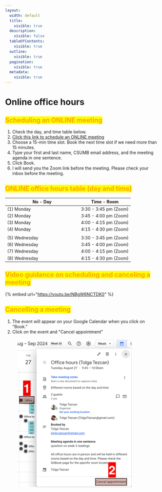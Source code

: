 ```yaml
---
layout:
  width: default
  title:
    visible: true
  description:
    visible: false
  tableOfContents:
    visible: true
  outline:
    visible: true
  pagination:
    visible: true
  metadata:
    visible: true
---
```


# Online office hours

## <mark style="color:orange;">**Scheduling an ONLINE meeting**</mark>

1. Check the day, and time table below.
2. [Click this link to schedule an ONLINE meeting](https://calendar.app.google/e3D97y6FSsQMgcmK8)
3. Choose a 15-min time slot. Book the next time slot if we need more than 15 minutes.
4. Type your first and last name, CSUMB email address, and the meeting agenda in one sentence.
5. Click Book.
6. I will send you the Zoom link before the meeting. Please check your inbox before the meeting.

## <mark style="color:orange;">ONLINE office hours table (day and time)</mark>

<table data-header-hidden><thead><tr><th width="228.07421875">No - Day</th><th>Time - Room</th></tr></thead><tbody><tr><td>(1) Monday</td><td>3:30 - 3:45 pm (Zoom)</td></tr><tr><td>(2) Monday</td><td>​3:45 - 4:00 pm (Zoom)</td></tr><tr><td>(3) Monday</td><td>4:00 - 4:15 pm (Zoom)</td></tr><tr><td>(4) Monday</td><td>4:15 - 4:30 pm (Zoom)</td></tr><tr><td></td><td></td></tr><tr><td>(5) Wednesday</td><td>3:30 - 3:45 pm (Zoom)</td></tr><tr><td>(6) Wednesday</td><td>​3:45 - 4:00 pm (Zoom)</td></tr><tr><td>​(7) Wednesday</td><td>4:00 - 4:15 pm (Zoom)</td></tr><tr><td>(8) Wednesday</td><td>4:15 - 4:30 pm (Zoom)</td></tr></tbody></table>

## <mark style="color:orange;">**Video guidance on scheduling and canceling a meeting**</mark>

{% embed url="https://youtu.be/NBgW6NCTDK0" %}

## <mark style="color:orange;">**Cancelling a meeting**</mark>

1. The event will appear on your Google Calendar when you click on "Book."
2. Click on the event and "Cancel appointment"

<figure><img src="../../../.gitbook/assets/image (82).png" alt="" width="375"><figcaption></figcaption></figure>
